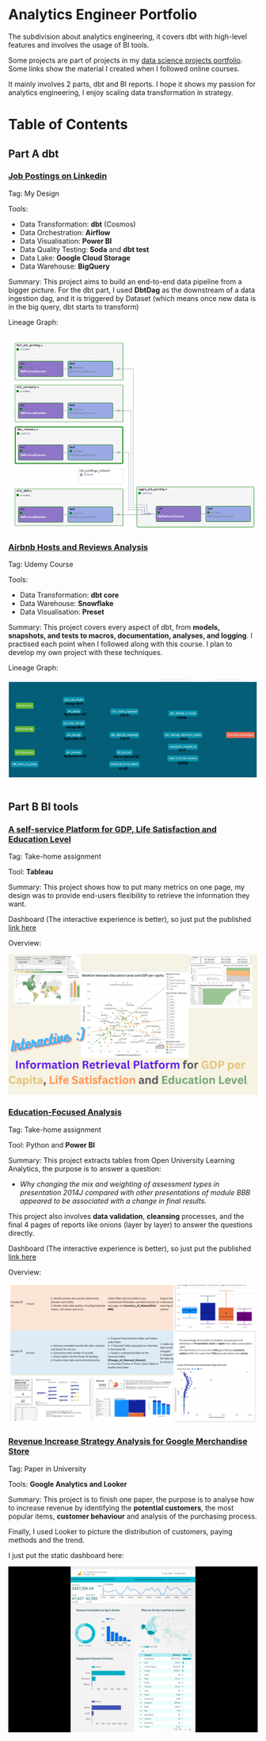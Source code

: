 # Analytics Engineer Portfolio
The subdivision about analytics engineering, it covers dbt with high-level features and involves the usage of BI tools.

Some projects are part of projects in my [data science projects portfolio](https://github.com/xiangivyli/data-science-portfolio/blob/main/README.md). Some links show the material I created when I followed online courses.

It mainly involves 2 parts, dbt and BI reports. I hope it shows my passion for analytics engineering, I enjoy scaling data transformation in strategy.
# Table of Contents

## Part A dbt

### [Job Postings on Linkedin](https://github.com/xiangivyli/data-science-portfolio/tree/main/part_a_job_posting_linkedin_pipeline/airflow/dags/dbt)
Tag: My Design

Tools:
 - Data Transformation: **dbt** (Cosmos)
 - Data Orchestration: **Airflow**
 - Data Visualisation: **Power BI**
 - Data Quality Testing: **Soda** and **dbt test**
 - Data Lake: **Google Cloud Storage**
 - Data Warehouse: **BigQuery**

Summary:
This project aims to build an end-to-end data pipeline from a bigger picture. For the dbt part, I used **DbtDag** as the downstream of a data ingestion dag, and it is triggered by Dataset (which means once new data is in the big query, dbt starts to transform)

Lineage Graph:
<p align = "center">
<img src="src/dbt_dag_trans_test_bigquery_linkedin.png">
</p>

### [Airbnb Hosts and Reviews Analysis](https://github.com/xiangivyli/the_dbt_bootcamp)
Tag: Udemy Course

Tools:
 - Data Transformation: **dbt core**
 - Data Warehouse: **Snowflake**
 - Data Visualisation: **Preset**

Summary: 
This project covers every aspect of dbt, from **models, snapshots, and tests to macros, documentation, analyses, and logging**. I practised each point when I followed along with this course. I plan to develop my own project with these techniques.

Lineage Graph:
<p align = "center">
<img src="src/dbt_documentation_snowflake_airbnb.png">
</p>

## Part B BI tools

### [A self-service Platform for GDP, Life Satisfaction and Education Level](https://xiangivyli.com/blog/an-information-retrieval-platform-for-gdp-satisfaction-education)
Tag: Take-home assignment

Tool: **Tableau**

Summary: 
This project shows how to put many metrics on one page, my design was to provide end-users flexibility to retrieve the information they want.

Dashboard (The interactive experience is better), so just put the published [link here](https://public.tableau.com/app/profile/xiang.li5182/viz/PersonalProjectsIvyLi/KeyEducation?publish=yesKey)

Overview:
<p align = "center">
<img src="src/tableau_gdp_education_life.png">

### [Education-Focused Analysis](https://xiangivyli.com/blog/education-focused-analysis-assessment-types-final-results)
Tag: Take-home assignment

Tool: Python and **Power BI**

Summary:
This project extracts tables from Open University Learning Analytics, the purpose is to answer a question: 
 - *Why changing the mix and weighting of assessment types in presentation 2014J compared with other presentations of module BBB appeared to be associated with a change in final results.*

This project also involves **data validation**, **cleansing** processes, and the final 4 pages of reports like onions (layer by layer) to answer the questions directly.

Dashboard (The interactive experience is better), so just put the published [link here](https://www.novypro.com/project/education-focused-analysis-how-assessment-types-shape-the-final-result)

Overview:
<p align = "center">
<img src="src/powerbi_education_report.png">
</p>

### [Revenue Increase Strategy Analysis for Google Merchandise Store](https://xiangivyli.com/blog/revenue-google-store)
Tag: Paper in University

Tools: **Google Analytics and Looker**

Summary:
This project is to finish one paper, the purpose is to analyse how to increase revenue by identifying the **potential customers**, the most popular items, **customer behaviour** and analysis of the purchasing process.

Finally, I used Looker to picture the distribution of customers, paying methods and the trend.

I just put the static dashboard here:
<p align = "center">
<img src="src/looker_google_customer.jpg">
</p>
